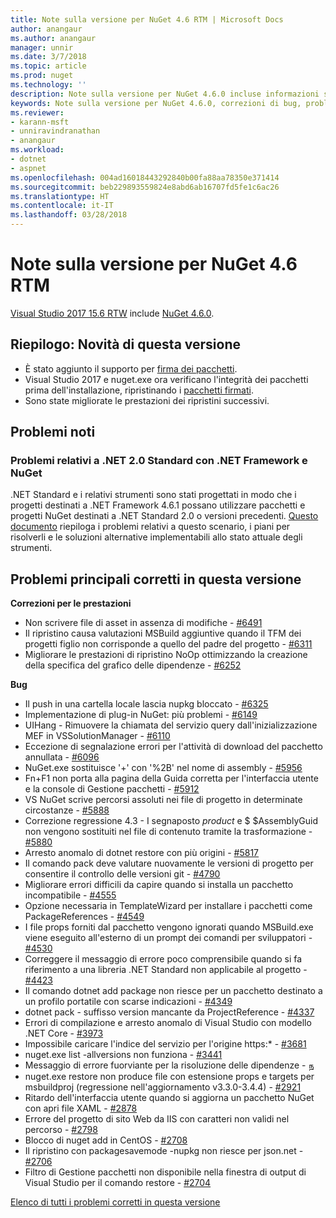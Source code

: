 ```yaml
---
title: Note sulla versione per NuGet 4.6 RTM | Microsoft Docs
author: anangaur
ms.author: anangaur
manager: unnir
ms.date: 3/7/2018
ms.topic: article
ms.prod: nuget
ms.technology: ''
description: Note sulla versione per NuGet 4.6.0 incluse informazioni su problemi noti, correzioni di bug e DCR.
keywords: Note sulla versione per NuGet 4.6.0, correzioni di bug, problemi noti, funzionalità aggiunte, DCR
ms.reviewer:
- karann-msft
- unniravindranathan
- anangaur
ms.workload:
- dotnet
- aspnet
ms.openlocfilehash: 004ad16018443292840b00fa88aa78350e371414
ms.sourcegitcommit: beb229893559824e8abd6ab16707fd5fe1c6ac26
ms.translationtype: HT
ms.contentlocale: it-IT
ms.lasthandoff: 03/28/2018
---
```

# <a name="nuget-46-rtm-release-notes"></a>Note sulla versione per NuGet 4.6 RTM

[Visual Studio 2017 15.6 RTW](https://www.visualstudio.com/news/releasenotes/vs2017-relnotes) include [NuGet 4.6.0](https://dist.nuget.org/win-x86-commandline/v4.6.0/nuget.exe).

## <a name="summary-whats-new-in-this-release"></a>Riepilogo: Novità di questa versione
* È stato aggiunto il supporto per [firma dei pacchetti](https://docs.microsoft.com/en-us/nuget/create-packages/sign-a-package).  
* Visual Studio 2017 e nuget.exe ora verificano l'integrità dei pacchetti prima dell'installazione, ripristinando i [pacchetti firmati](https://docs.microsoft.com/en-us/nuget/reference/signed-packages-reference).
* Sono state migliorate le prestazioni dei ripristini successivi.

## <a name="known-issues"></a>Problemi noti
### <a name="issues-with-net-standard-20-with-net-framework--nuget"></a>Problemi relativi a .NET 2.0 Standard con .NET Framework e NuGet 

.NET Standard e i relativi strumenti sono stati progettati in modo che i progetti destinati a .NET Framework 4.6.1 possano utilizzare pacchetti e progetti NuGet destinati a .NET Standard 2.0 o versioni precedenti. [Questo documento](https://github.com/dotnet/standard/issues/481) riepiloga i problemi relativi a questo scenario, i piani per risolverli e le soluzioni alternative implementabili allo stato attuale degli strumenti.

## <a name="top-issues-fixed-in-this-release"></a>Problemi principali corretti in questa versione

**Correzioni per le prestazioni**
* Non scrivere file di asset in assenza di modifiche - [#6491](https://github.com/NuGet/Home/issues/6491)
* Il ripristino causa valutazioni MSBuild aggiuntive quando il TFM dei progetti figlio non corrisponde a quello del padre del progetto - [#6311](https://github.com/NuGet/Home/issues/6311)
* Migliorare le prestazioni di ripristino NoOp ottimizzando la creazione della specifica del grafico delle dipendenze - [#6252](https://github.com/NuGet/Home/issues/6252)

**Bug**
* Il push in una cartella locale lascia nupkg bloccato - [#6325](https://github.com/NuGet/Home/issues/6325)
* Implementazione di plug-in NuGet: più problemi - [#6149](https://github.com/NuGet/Home/issues/6149)
* UIHang - Rimuovere la chiamata del servizio query dall'inizializzazione MEF in VSSolutionManager - [#6110](https://github.com/NuGet/Home/issues/6110)
* Eccezione di segnalazione errori per l'attività di download del pacchetto annullata - [#6096](https://github.com/NuGet/Home/issues/6096)
* NuGet.exe sostituisce '+' con '%2B' nel nome di assembly - [#5956](https://github.com/NuGet/Home/issues/5956)
* Fn+F1 non porta alla pagina della Guida corretta per l'interfaccia utente e la console di Gestione pacchetti - [#5912](https://github.com/NuGet/Home/issues/5912)
* VS NuGet scrive percorsi assoluti nei file di progetto in determinate circostanze - [#5888](https://github.com/NuGet/Home/issues/5888)
* Correzione regressione 4.3 - I segnaposto $product$ e $ $AssemblyGuid non vengono sostituiti nel file di contenuto tramite la trasformazione - [#5880](https://github.com/NuGet/Home/issues/5880)
* Arresto anomalo di dotnet restore con più origini - [#5817](https://github.com/NuGet/Home/issues/5817)
* Il comando pack deve valutare nuovamente le versioni di progetto per consentire il controllo delle versioni git - [#4790](https://github.com/NuGet/Home/issues/4790)
* Migliorare errori difficili da capire quando si installa un pacchetto incompatibile - [#4555](https://github.com/NuGet/Home/issues/4555)
* Opzione necessaria in TemplateWizard per installare i pacchetti come PackageReferences - [#4549](https://github.com/NuGet/Home/issues/4549)
* I file props forniti dal pacchetto vengono ignorati quando MSBuild.exe viene eseguito all'esterno di un prompt dei comandi per sviluppatori - [#4530](https://github.com/NuGet/Home/issues/4530)
* Correggere il messaggio di errore poco comprensibile quando si fa riferimento a una libreria .NET Standard non applicabile al progetto - [#4423](https://github.com/NuGet/Home/issues/4423)
* Il comando dotnet add package non riesce per un pacchetto destinato a un profilo portatile con scarse indicazioni - [#4349](https://github.com/NuGet/Home/issues/4349)
* dotnet pack - suffisso version mancante da ProjectReference - [#4337](https://github.com/NuGet/Home/issues/4337)
* Errori di compilazione e arresto anomalo di Visual Studio con modello .NET Core - [#3973](https://github.com/NuGet/Home/issues/3973)
* Impossibile caricare l'indice del servizio per l'origine https:* - [#3681](https://github.com/NuGet/Home/issues/3681)
* nuget.exe list -allversions non funziona - [#3441](https://github.com/NuGet/Home/issues/3441)
* Messaggio di errore fuorviante per la risoluzione delle dipendenze - [&#2984;](https://github.com/NuGet/Home/issues/2984)
* nuget.exe restore non produce file con estensione props e targets per msbuildproj (regressione nell'aggiornamento v3.3.0-3.4.4) - [#2921](https://github.com/NuGet/Home/issues/2921)
* Ritardo dell'interfaccia utente quando si aggiorna un pacchetto NuGet con apri file XAML - [#2878](https://github.com/NuGet/Home/issues/2878)
* Errore del progetto di sito Web da IIS con caratteri non validi nel percorso - [#2798](https://github.com/NuGet/Home/issues/2798)
* Blocco di nuget add in CentOS - [#2708](https://github.com/NuGet/Home/issues/2708)
* Il ripristino con packagesavemode -nupkg non riesce per json.net - [#2706](https://github.com/NuGet/Home/issues/2706)
* Filtro di Gestione pacchetti non disponibile nella finestra di output di Visual Studio per il comando restore - [#2704](https://github.com/NuGet/Home/issues/2704)


[Elenco di tutti i problemi corretti in questa versione](https://github.com/NuGet/Home/issues?q=is%3Aissue+is%3Aclosed+milestone%3A%224.6")
